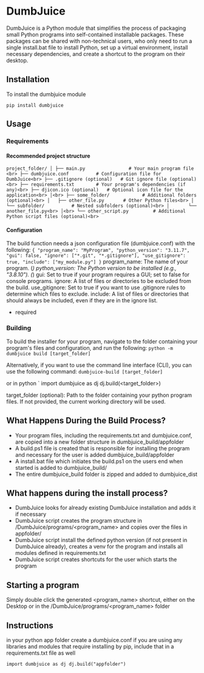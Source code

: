# DumbJuice
DumbJuice is a Python module that simplifies the process of packaging small Python programs into self-contained installable packages. These packages can be shared with non-technical users, who only need to run a single install.bat file to install Python, set up a virtual environment, install necessary dependencies, and create a shortcut to the program on their desktop.

## Installation
To install the dumbjuice module

`
pip install dumbjuice
`

## Usage

### Requirements


#### Recommended project structure
`
project_folder/
│
├── main.py                # Your main program file <br>
├── dumbjuice.conf          # Configuration file for DumbJuice<br>
├── .gitignore (optional)   # Git ignore file (optional)<br>
├── requirements.txt        # Your program's dependencies (if any)<br>
├── djicon.ico (optional)   # Optional icon file for the application<br>
│<br>
├── some_folder/            # Additional folders (optional)<br>
│   ├── other_file.py       # Other Python files<br>
│   └── subfolder/          # Nested subfolders (optional)<br>
│       └── another_file.py<br>
│<br>
└── other_script.py         # Additional Python script files (optional)<br>
`
#### Configuration
The build function needs a json configuration file (dumbjuice.conf) with the following:
`
{
  "program_name": "MyProgram",
  "python_version": "3.11.7",
  "gui": false,
  "ignore": ["*.git", "*.gitignore"],
  "use_gitignore": true,
  "include": ["my_module.py"]
}
`
program_name: The name of your program. (*)
python_version: The Python version to be installed (e.g., "3.8.10"). (*)
gui: Set to true if your program requires a GUI; set to false for console programs. 
ignore: A list of files or directories to be excluded from the build.
use_gitignore: Set to true if you want to use .gitignore rules to determine which files to exclude.
include: A list of files or directories that should always be included, even if they are in the ignore list.

* required

### Building
To build the installer for your program, navigate to the folder containing your program's files and configuration, and run the following:
`
python -m dumbjuice build [target_folder]
`

Alternatively, if you want to use the command line interface (CLI), you can use the following command:
`
dumbjuice-build [target_folder]
`

or in python
`
import dumbjuice as dj
dj.build(<target_folder>)

target_folder (optional): Path to the folder containing your python program files. If not provided, the current working directory will be used.


## What Happens During the Build Process?
* Your program files, including the requirements.txt and dumbjuice.conf, are copied into a new folder structure in dumbjuice_build/appfolder
* A build.ps1 file is created that is responsible for installing the program and necessary for the user is added dumbjuice_build/appfolder
* A install.bat file which initiates the build.ps1 on the users end when started is added to dumbjuice_build/
* The entire dumbjuice_build folder is zipped and added to dumbjuice_dist

## What happens during the install process?
* DumbJuice looks for already existing DumbJuice installation and adds it if necessary
* DumbJuice script creates the program structure in /DumbJuice/programs/<program_name> and copies over the files in appfolder/
* DumbJuice script install the defined python version (if not present in DumbJuice already), creates a venv for the program and installs all modules defined in requirements.txt
* DumbJuice script creates shortcuts for the user which starts the program

## Starting a program
Simply double click the generated <program_name> shortcut, either on the Desktop or in the /DumbJuice/programs/<program_name> folder

## Instructions
in your python app folder create a dumbjuice.conf
if you are using any libraries and modules that require installing by pip, include that in a requirements.txt file as well

`
import dumbjuice as dj
dj.build("appfolder")
`

